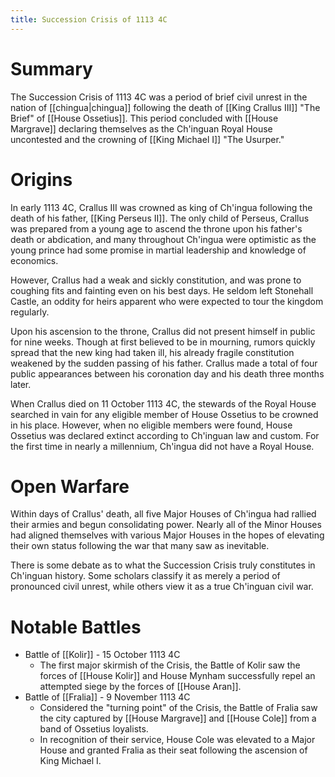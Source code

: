 ```yaml
---
title: Succession Crisis of 1113 4C
---
```

# Summary
The Succession Crisis of 1113 4C was a period of brief civil unrest in the nation of [[chingua|chingua]] following the death of [[King Crallus III]] "The Brief" of [[House Ossetius]]. This period concluded with [[House Margrave]] declaring themselves as the Ch'inguan Royal House uncontested and the crowning of [[King Michael I]] "The Usurper." 
# Origins
In early 1113 4C, Crallus III was crowned as king of Ch'ingua following the death of his father, [[King Perseus II]]. The only child of Perseus, Crallus was prepared from a young age to ascend the throne upon his father's death or abdication, and many throughout Ch'ingua were optimistic as the young prince had some promise in martial leadership and knowledge of economics.

However, Crallus had a weak and sickly constitution, and was prone to coughing fits and fainting even on his best days. He seldom left Stonehall Castle, an oddity for heirs apparent who were expected to tour the kingdom regularly. 

Upon his ascension to the throne, Crallus did not present himself in public for nine weeks. Though at first believed to be in mourning, rumors quickly spread that the new king had taken ill, his already fragile constitution weakened by the sudden passing of his father. Crallus made a total of four public appearances between his coronation day and his death three months later.

When Crallus died on 11 October 1113 4C, the stewards of the Royal House searched in vain for any eligible member of House Ossetius to be crowned in his place. However, when no eligible members were found, House Ossetius was declared extinct according to Ch'inguan law and custom. For the first time in nearly a millennium, Ch'ingua did not have a Royal House.
# Open Warfare
Within days of Crallus' death, all five Major Houses of Ch'ingua had rallied their armies and begun  consolidating power. Nearly all of the Minor Houses had aligned themselves with various Major Houses in the hopes of elevating their own status following the war that many saw as inevitable. 

There is some debate as to what the Succession Crisis truly constitutes in Ch'inguan history. Some scholars classify it as merely a period of pronounced civil unrest, while others view it as a true Ch'inguan civil war. 
# Notable Battles
- Battle of [[Kolir]] - 15 October 1113 4C
	- The first major skirmish of the Crisis, the Battle of Kolir saw the forces of [[House Kolir]] and House Mynham successfully repel an attempted siege by the forces of [[House Aran]]. 
- Battle of [[Fralia]] - 9 November 1113 4C
	- Considered the "turning point" of the Crisis, the Battle of Fralia saw the city captured by [[House Margrave]] and [[House Cole]] from a band of Ossetius loyalists. 
	- In recognition of their service, House Cole was elevated to a Major House and granted Fralia as their seat following the ascension of King Michael I. 


